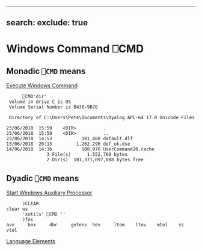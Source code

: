 <!-- Hidden search keywords -->
<div style="display: none;">
  ⎕CMD CMD
</div>

---
search:
  exclude: true
---





<h1 class="heading"><span class="name">Windows Command</span> <span class="command">⎕CMD</span></h1>


## Monadic `⎕CMD` means


[Execute Windows Command](execute-windows-command.md)
```apl
      ⎕CMD'dir'
 Volume in drive C is OS
 Volume Serial Number is B438-9B76

 Directory of C:\Users\Pete\Documents\Dyalog APL-64 17.0 Unicode Files

23/06/2018  15:59    <DIR>          .
23/06/2018  15:59    <DIR>          ..
23/06/2018  14:53           181,488 default.dlf
13/06/2018  20:13         1,262,296 def_uk.dse
14/06/2018  14:36           108,976 UserCommand20.cache
               3 File(s)      1,552,760 bytes
               2 Dir(s)  101,371,097,088 bytes free

```

## Dyadic `⎕CMD` means


[Start Windows Auxiliary Processor](start-windows-auxiliary-processor.md)
```apl
      )CLEAR
clear ws
      'xutils' ⎕CMD ''
      )fns
avx     box     dbr     getenv  hex     ltom    ltov    mtol    ss      vtol

```


[Language Elements](../symbols/language-elements.md)


